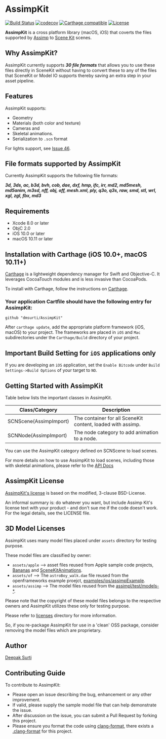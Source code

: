 AssimpKit
=========
[![Build
Status](https://travis-ci.org/dmsurti/AssimpKit.svg?branch=master)](https://travis-ci.org/dmsurti/AssimpKit)
[![codecov](https://codecov.io/gh/dmsurti/AssimpKit/branch/master/graph/badge.svg)](https://codecov.io/gh/dmsurti/AssimpKit)
[![Carthage compatible](https://img.shields.io/badge/Carthage-compatible-4BC51D.svg?style=flat)](https://github.com/Carthage/Carthage)
[![License](https://img.shields.io/badge/License-BSD%203--Clause-blue.svg)](https://opensource.org/licenses/BSD-3-Clause)

**AssimpKit** is a cross platform library (macOS, iOS) that coverts the files supported by [Assimp](https://github.com/assimp/assimp) to [Scene Kit](https://developer.apple.com/reference/scenekit) scenes.

Why AssimpKit?
---

AssimpKit currently supports ***30 file formats*** that allows you to use these
files directly in SceneKit without having to convert these to any of the files
that SceneKit or Model IO supports thereby saving an extra step in your asset
pipeline.

Features
---

AssimpKit supports:
* Geometry
* Materials (both color and texture)
* Cameras and
* Skeletal animations.
* Serialization to `.scn` format

For lights support, see [Issue 46](https://github.com/dmsurti/AssimpKit/issues/46).

File formats supported by AssimpKit
---

Currently AssimpKit supports the following file formats:

***3d, 3ds, ac, b3d, bvh, cob, dae, dxf, hmp, ifc, irr, md2, md5mesh, md5anim,
m3sd, nff, obj, off, mesh.xml, ply, q3o, q3s, raw, smd, stl, wrl, xgl, zgl, fbx,
md3***

Requirements
---

- Xcode 8.0 or later
- ObjC 2.0
- iOS 10.0 or later
- macOS 10.11 or later

Installation with Carthage (iOS 10.0+, macOS 10.11+)
---

[Carthage](https://github.com/Carthage/Carthage) is a lightweight dependency
manager for Swift and Objective-C. It leverages CocoaTouch modules and is less
invasive than CocoaPods.

To install with Carthage, follow the instructions on
[Carthage](https://github.com/Carthage/Carthage).

### Your application Cartfile should have the following entry for AssimpKit:

```
github "dmsurti/AssimpKit"
```

After `carthage update`, add the appropriate platform framework (iOS, macOS) to
your project. The frameworks are placed in `iOS` and `Mac` subdirectories under
the `Carthage/Build` directory of your project.

Important Build Setting for `iOS` applications only
---

If you are developing an `iOS` application, set the `Enable Bitcode` under `Build Settings->Build Options` of your target to `NO`.

Getting Started with AssimpKit
---

Table below lists the important classes in AssimpKit.

Class/Category        | Description         
----------------------| ----------------- 
SCNScene(AssimpImport)| The container for all SceneKit content, loaded with assimp.
SCNNode(AssimpImport) | The node category to add animation to a node.

You can use the AssimpKit category defined on SCNScene to load scenes.

For more details on how to use AssimpKit to load scenes, including those with skeletal
animations, please refer to the [API
Docs](https://dmsurti.github.io/AssimpKit/appledocs/html/index.html)

AssimpKit License
---

[AssimpKit's license](LICENSE.md) is based on the modified, 3-clause BSD-License.

An informal summary is: do whatever you want, but include Assimp Kit's license text with your product - and don't sue me if the code doesn't work. For the legal details, see the LICENSE file.

3D Model Licenses
---

AssimpKit uses many model files placed under `assets` directory for testing purpose.

These model files are classified by owner:
* `assets/apple` --> asset files reused from Apple sample code projects, [Bananas](https://github.com/master-nevi/WWDC-2014/tree/master/Bananas%20A%20simple%20SceneKit%20platforming%20game) and [SceneKitAnimations](https://developer.apple.com/library/content/samplecode/SceneKitAnimations/Introduction/Intro.html#//apple_ref/doc/uid/DTS40012569).
* `assets/of` --> The `astroBoy_walk.dae` file reused from the openframeworks example proejct, [examples/ios/assimpExample](https://github.com/openframeworks/openFrameworks/tree/master/examples/ios/assimpExample).
* `assets/assimp` --> The model files reused from the [assimpl/test/models-*](https://github.com/assimp/assimp/tree/master/test).

Please note that the copyright of these model files belongs to the respective owners and
AssimpKit utilizes these only for testing purpose.

Please refer to [licenses](licenses/) directory for more information.

So, if you re-package AssimpKit for use in a 'clean' OSS package, consider removing the model files which are proprietary.

Author
---

[Deepak Surti](https://github.com/dmsurti)

Contributing Guide
---

To contribute to AssimpKit:

* Please open an issue describing the bug, enhancement or any other improvement.
* If valid, please supply the sample model file that can help demonstrate the issue.
* After discussion on the issue, you can submit a Pull Request by forking this project.
* Please ensure you format the code using [clang-format](http://clang.llvm.org/docs/ClangFormat.html), there exists a [.clang-format](.clang-format) for this project.